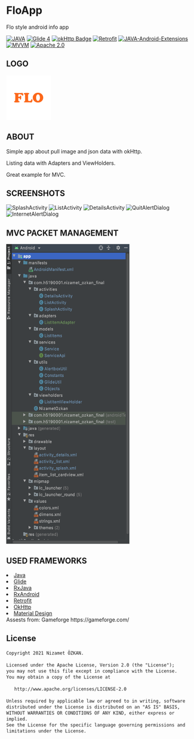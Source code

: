 # FloApp
Flo style android info app

[![JAVA](https://img.shields.io/badge/JAVA-8-green)](https://www.java.com/) 
[![Glide 4](https://img.shields.io/badge/glide-4.11.0-orange)](https://github.com/bumptech/glide) 
[![okHttp Badge](https://img.shields.io/badge/okhttp-2.7.2-green)](https://square.github.io/okhttp/) 
[![Retrofit](https://img.shields.io/badge/Retrofit-2.7.0-red)](https://square.github.io/retrofit/) 
[![JAVA-Android-Extensions](https://img.shields.io/badge/Java--Android--Extensions-plugin-red.svg)](https://developer.android.com/studio/releases/gradle-plugin) 
[![MVVM](https://img.shields.io/badge/MVVM-Clean--Code-green.svg)](https://academy.realm.io/posts/eric-maxwell-mvc-mvp-and-mvvm-on-android/) 
[![Apache 2.0](https://img.shields.io/badge/license-Apache--2.0-green)](https://raw.githubusercontent.com/Portles/Android-final/main/LICENSE) 

LOGO
--------
<img width="120" height="120" src="https://raw.githubusercontent.com/Portles/FloApp/main/app/src/main/res/drawable/logo.png" />

ABOUT
--------
<p>Simple app about pull image and json data with okHttp.</p>
<p>Listing data with Adapters and ViewHolders.</p>
<p>Great example for MVC.</p>

SCREENSHOTS
--------
<p>
  <img width="150" height= "350"  src="https://raw.githubusercontent.com/Portles/GF-Games/main/GithubAssest/SplashActivity.png" alt="SplashActivity" />
  <img width="150" height= "350"  src="https://raw.githubusercontent.com/Portles/GF-Games/main/GithubAssest/ListActivity.png" alt="ListActivity" />
  <img width="150" height= "350"  src="https://raw.githubusercontent.com/Portles/GF-Games/main/GithubAssest/DetailsActivity.png" alt="DetailsActivity" />
  <img width="150" height= "350"  src="https://raw.githubusercontent.com/Portles/GF-Games/main/GithubAssest/QuitAlertDialog.png" alt="QuitAlertDialog" />
  <img width="150" height= "350"  src="https://raw.githubusercontent.com/Portles/GF-Games/main/GithubAssest/InternetAlertDialog.png" alt="InternetAlertDialog" />
</p>

MVC PACKET MANAGEMENT
--------
<img width="330" height= "800"  src="https://raw.githubusercontent.com/Portles/Android-final/main/GithubAssest/MVC.png" alt="SS5" />

USED FRAMEWORKS
--------
<li><a href="https://www.java.com/">Java</a></li>
<li><a href="https://github.com/bumptech/glide">Glide</a></li>
<li><a href="https://github.com/ReactiveX/RxJava">RxJava</a></li>
<li><a href="https://github.com/ReactiveX/RxAndroid">RxAndroid</a></li>
<li><a href="https://square.github.io/retrofit/">Retrofit</a></li>
<li><a href="https://github.com/square/okhttp">OkHttp</a></li>
<li><a href="https://material.io/develop/android/docs/getting-started/">Material Design</a></li>
Assests from: Gameforge https://gameforge.com/

License
--------


    Copyright 2021 Nizamet ÖZKAN.

    Licensed under the Apache License, Version 2.0 (the "License");
    you may not use this file except in compliance with the License.
    You may obtain a copy of the License at

       http://www.apache.org/licenses/LICENSE-2.0

    Unless required by applicable law or agreed to in writing, software
    distributed under the License is distributed on an "AS IS" BASIS,
    WITHOUT WARRANTIES OR CONDITIONS OF ANY KIND, either express or implied.
    See the License for the specific language governing permissions and
    limitations under the License.
